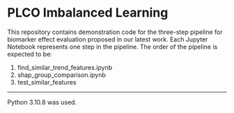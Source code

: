 # PLCO Imbalanced Learning
This repository contains demonstration code for the three-step pipeline for biomarker effect evaluation proposed in our latest work. Each Jupyter Notebook represents one step in the pipeline. The order of the pipeline is expected to be:
1. find_similar_trend_features.ipynb
2. shap_group_comparison.ipynb
3. test_similar_features

---
Python 3.10.8 was used.
